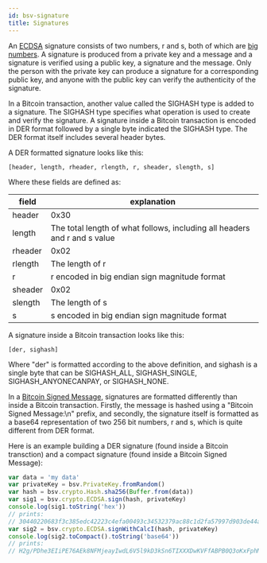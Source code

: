 ```yaml
---
id: bsv-signature
title: Signatures
---
```


An [ECDSA](./bsv-ecdsa.md) signature consists of two numbers, r and s, both of
which are [big numbers](./bsv-bn.md). A signature is produced from a private key
and a message and a signature is verified using a public key, a signature and
the message. Only the person with the private key can produce a signature for a
corresponding public key, and anyone with the public key can verify the
authenticity of the signature.

In a Bitcoin transaction, another value called the SIGHASH type is added to a
signature. The SIGHASH type specifies what operation is used to create and
verify the signature. A signature inside a Bitcoin transaction is encoded in DER
format followed by a single byte indicated the SIGHASH type. The DER format
itself includes several header bytes.

A DER formatted signature looks like this:

```
[header, length, rheader, rlength, r, sheader, slength, s]
```

Where these fields are defined as:

| field   | explanation                                                               |
|---------|---------------------------------------------------------------------------|
| header  | 0x30                                                                      |
| length  | The total length of what follows, including all headers and r and s value |
| rheader | 0x02                                                                      |
| rlength | The length of r                                                           |
| r       | r encoded in big endian sign magnitude format                             |
| sheader | 0x02                                                                      |
| slength | The length of s                                                           |
| s       | s encoded in big endian sign magnitude format                             |

A signature inside a Bitcoin transaction looks like this:

```
[der, sighash]
```

Where "der" is formatted according to the above definition, and sighash is a
single byte that can be SIGHASH_ALL, SIGHASH_SINGLE, SIGHASH_ANYONECANPAY, or
SIGHASH_NONE.

In a [Bitcoin Signed Message](./bsv-message.md), signatures are formatted
differently than inside a Bitcoin transaction. Firstly, the message is hashed
using a "Bitcoin Signed Message:\n" prefix, and secondly, the signature itself
is formatted as a base64 representation of two 256 bit numbers, r and s, which
is quite different from DER format.

Here is an example building a DER signature (found inside a Bitcoin transction) and a compact signature (found inside a Bitcoin Signed Message):

```javascript
var data = 'my data'
var privateKey = bsv.PrivateKey.fromRandom()
var hash = bsv.crypto.Hash.sha256(Buffer.from(data))
var sig1 = bsv.crypto.ECDSA.sign(hash, privateKey)
console.log(sig1.toString('hex'))
// prints:
// 30440220683f3c385edc42223c4efa00493c34532379ac88c1d2fa57997d903de44a7e9302202175d70f029515f0013c1d10de82b116984c7511f3f52928470ddfb49505ac00
var sig2 = bsv.crypto.ECDSA.signWithCalcI(hash, privateKey)
console.log(sig2.toCompact().toString('base64'))
// prints:
// H2g/PDhe3EIiPE76AEk8NFMjeayIwdL6V5l9kD3kSn6TIXXXDwKVFfABPB0Q3oKxFphMdRHz9SkoRw3ftJUFrAA=
```
